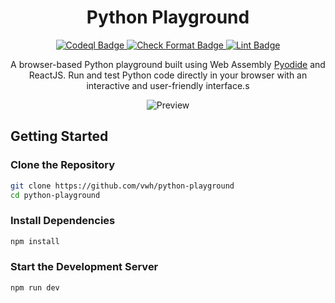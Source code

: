 <div align="center">
    <h1>Python Playground</h1>
</div>

<div align="center">
  <a href="https://github.com/vwh/python-playground/actions/workflows/codeql.yml">
    <img src="https://github.com/vwh/python-playground/actions/workflows/codeql.yml/badge.svg" alt="Codeql Badge"/>
  </a>
  <a href="https://github.com/vwh/python-playground/actions/workflows/format.yml">
    <img src="https://github.com/vwh/python-playground/actions/workflows/format.yml/badge.svg" alt="Check Format Badge"/>
  </a>
  <a href="https://github.com/vwh/python-playground/actions/workflows/lint.yml">
    <img src="https://github.com/vwh/python-playground/actions/workflows/lint.yml/badge.svg" alt="Lint Badge"/>
  </a>
</div>

<p align="center">
    A browser-based Python playground built using Web Assembly <a target="_blank" href="https://pyodide.org/en/stable/">Pyodide</a> and ReactJS. Run and test Python code directly in your browser with an interactive and user-friendly interface.s
</p>

<p align="center">
    <img src="https://github.com/vwh/python-playground/assets/172333718/69f6b009-2c76-457b-a786-6a1aa9666454" alt="Preview">
</p>

## Getting Started

### Clone the Repository

```sh
git clone https://github.com/vwh/python-playground
cd python-playground
```

### Install Dependencies

```sh
npm install
```

### Start the Development Server

```sh
npm run dev
```
